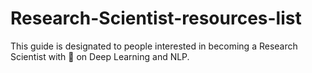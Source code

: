 # Research-Scientist-resources-list
This guide is designated to people interested in becoming a Research Scientist with :dart: on Deep Learning and NLP.
